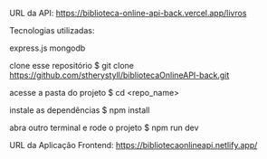 URL da API: https://biblioteca-online-api-back.vercel.app/livros

Tecnologias utilizadas:

express.js
mongodb

clone esse repositório $ git clone https://github.com/stherystyll/bibliotecaOnlineAPI-back.git

acesse a pasta do projeto $ cd <repo_name>

instale as dependências $ npm install

abra outro terminal e rode o projeto $ npm run dev

URL da Aplicação Frontend: https://bibliotecaonlineapi.netlify.app/
